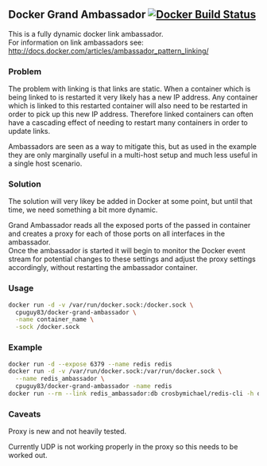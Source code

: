## Docker Grand Ambassador [![Docker Build Status](http://72.14.176.28:49153/cpuguy83/docker-grand-ambassador)](https://registry.hub.docker.com/u/cpuguy83/docker-grand-ambassador)

This is a fully dynamic docker link ambassador.<br />
For information on link ambassadors see:
http://docs.docker.com/articles/ambassador_pattern_linking/


### Problem
The problem with linking is that links are static.  When a container which is
being linked to is restarted it very likely has a new IP address.  Any container
which is linked to this restarted container will also need to be restarted in
order to pick up this new IP address.  Therefore linked containers can often
have a cascading effect of needing to restart many containers in order to update
links.

Ambassadors are seen as a way to mitigate this, but as used in the example they
are only marginally useful in a multi-host setup and much less useful in a single
host scenario.

### Solution
The solution will very likey be added in Docker at some point, but until that
time, we need something a bit more dynamic.

Grand Ambassador reads all the exposed ports of the passed in container and
creates a proxy for each of those ports on all interfaces in the ambassador.<br />
Once the ambassador is started it will begin to monitor the Docker event stream
for potential changes to these settings and adjust the proxy settings
accordingly, without restarting the ambassador container.

### Usage
```bash
docker run -d -v /var/run/docker.sock:/docker.sock \
  cpuguy83/docker-grand-ambassador \
  -name container_name \
  -sock /docker.sock
```

### Example
```bash
docker run -d --expose 6379 --name redis redis
docker run -d -v /var/run/docker.sock:/var/run/docker.sock \
  --name redis_ambassador \
  cpuguy83/docker-grand-ambassador -name redis
docker run --rm --link redis_ambassador:db crosbymichael/redis-cli -h db ping
```

### Caveats

Proxy is new and not heavily tested.

Currently UDP is not working properly in the proxy so this needs to be worked out.
